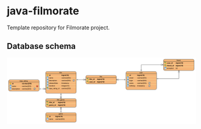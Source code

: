 # java-filmorate
Template repository for Filmorate project.
## Database schema
![alt text](images/filmorate_db_scheme.png)
